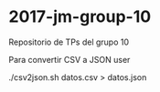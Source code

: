 # 2017-jm-group-10
Repositorio de TPs del grupo 10

Para convertir CSV a JSON user

./csv2json.sh datos.csv > datos.json
